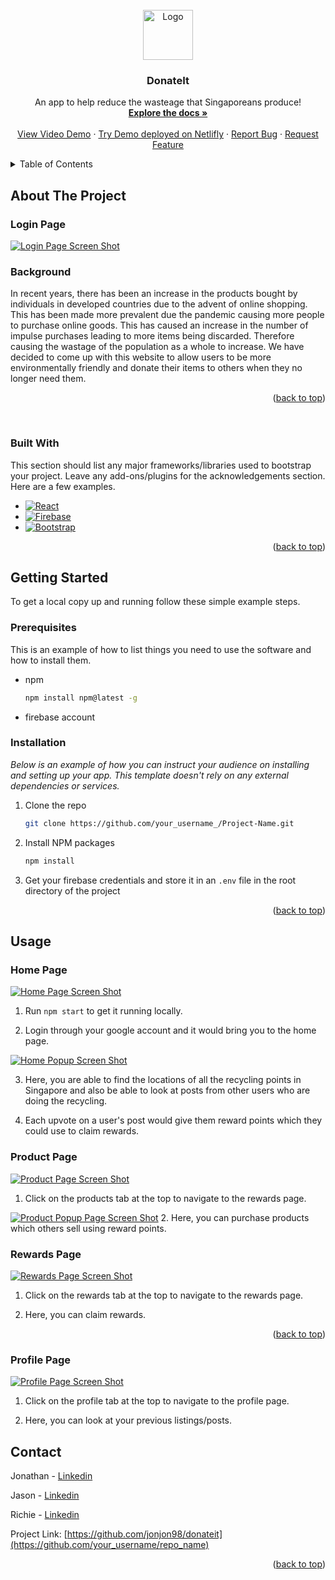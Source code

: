 <div id="top"></div>
<!--
*** Thanks for checking out the Best-README-Template. If you have a suggestion
*** that would make this better, please fork the repo and create a pull request
*** or simply open an issue with the tag "enhancement".
*** Don't forget to give the project a star!
*** Thanks again! Now go create something AMAZING! :D
-->

<!-- PROJECT LOGO -->
<br />
<div align="center">
  <a href="https://github.com/jonjon98/donateit/">
    <img src="./src/media/logo.svg" alt="Logo" width="80" height="80">
  </a>

  <h3 align="center">DonateIt</h3>

  <p align="center">
    An app to help reduce the wasteage that Singaporeans produce!
    <br />
    <a href="https://github.com/jonjon98/donateit/"><strong>Explore the docs »</strong></a>
    <br />
    <br />
    <a href="https://www.youtube.com/watch?v=Xgsot9SubOM">View Video Demo</a>
    ·
    <a href="https://melodious-jelly-bcd17e.netlify.app/">Try Demo deployed on Netlifly</a>
    ·
    <a href="mailto: donateitlifehack@gmail.com">Report Bug</a>
    ·
    <a href="mailto: donateitlifehack@gmail.com">Request Feature</a>
  </p>
</div>



<!-- TABLE OF CONTENTS -->
<details>
  <summary>Table of Contents</summary>
  <ol>
    <li>
      <a href="#about-the-project">About The Project</a>
      <ul>
        <li><a href="#built-with">Built With</a></li>
      </ul>
    </li>
    <li>
      <a href="#getting-started">Getting Started</a>
      <ul>
        <li><a href="#prerequisites">Prerequisites</a></li>
        <li><a href="#installation">Installation</a></li>
      </ul>
    </li>
    <li><a href="#usage">Usage</a></li>
    <li><a href="#roadmap">Roadmap</a></li>
    <li><a href="#contributing">Contributing</a></li>
    <li><a href="#license">License</a></li>
    <li><a href="#contact">Contact</a></li>
    <li><a href="#acknowledgments">Acknowledgments</a></li>
  </ol>
</details>



<!-- ABOUT THE PROJECT -->
## About The Project
<h3>Login Page</h3>

[![Login Page Screen Shot][login-screenshot]](https://melodious-jelly-bcd17e.netlify.app/login)
<h3>Background</h3>
In recent years, there has been an increase in the products bought by individuals in developed countries due to the advent of online shopping. This has been made more prevalent due the pandemic causing more people to purchase online goods. This has caused an increase in the number of impulse purchases leading to more items being discarded. Therefore causing the wastage of the population as a whole to increase.
We have decided to come up with this website to allow users to be more environmentally friendly and donate their items to others when they no longer need them.



<p align="right">(<a href="#top">back to top</a>)</p>

<br />

### Built With

This section should list any major frameworks/libraries used to bootstrap your project. Leave any add-ons/plugins for the acknowledgements section. Here are a few examples.

* [![React][React.js]][React-url]
* [![Firebase][Firebase]][Firebase-url]
* [![Bootstrap][Bootstrap.com]][Bootstrap-url]

<p align="right">(<a href="#top">back to top</a>)</p>



<!-- GETTING STARTED -->
## Getting Started

To get a local copy up and running follow these simple example steps.

### Prerequisites

This is an example of how to list things you need to use the software and how to install them.
* npm
  ```sh
  npm install npm@latest -g
  ```
* firebase account

### Installation

_Below is an example of how you can instruct your audience on installing and setting up your app. This template doesn't rely on any external dependencies or services._

1. Clone the repo
   ```sh
   git clone https://github.com/your_username_/Project-Name.git
   ```
2. Install NPM packages
   ```sh
   npm install
   ```
3. Get your firebase credentials and store it in an `.env` file in the root directory of the project

<p align="right">(<a href="#top">back to top</a>)</p>



<!-- USAGE EXAMPLES -->
## Usage
<h3>Home Page</h3>

[![Home Page Screen Shot][home-screenshot]](https://melodious-jelly-bcd17e.netlify.app/)

1. Run `npm start` to get it running locally.

2. Login through your google account and it would bring you to the home page.

[![Home Popup Screen Shot][home-popup-screenshot]](https://melodious-jelly-bcd17e.netlify.app/)

3. Here, you are able to find the locations of all the recycling points in Singapore and also be able to look at posts from other users who are doing the recycling.

4. Each upvote on a user's post would give them reward points which they could use to claim rewards.

<h3>Product Page</h3>

[![Product Page Screen Shot][products-screenshot]](https://melodious-jelly-bcd17e.netlify.app/listing)
1. Click on the products tab at the top to navigate to the rewards page.

[![Product Popup Page Screen Shot][products-popup-screenshot]](https://melodious-jelly-bcd17e.netlify.app/listing)
2. Here, you can purchase products which others sell using reward points.

<h3>Rewards Page</h3>

[![Rewards Page Screen Shot][rewards-screenshot]](https://melodious-jelly-bcd17e.netlify.app/rewards)

1. Click on the rewards tab at the top to navigate to the rewards page.

2. Here, you can claim rewards.

<p align="right">(<a href="#top">back to top</a>)</p>

<h3>Profile Page</h3>

[![Profile Page Screen Shot][profile-screenshot]](https://melodious-jelly-bcd17e.netlify.app/profile)

1. Click on the profile tab at the top to navigate to the profile page.

2. Here, you can look at your previous listings/posts.

<!-- CONTACT -->
## Contact

Jonathan - [Linkedin](https://www.linkedin.com/in/jonjon98)

Jason  - [Linkedin](https://www.linkedin.com/in/ja-sony/)

Richie - [Linkedin](https://www.linkedin.com/in/richie-ang/)

Project Link: [https://github.com/jonjon98/donateit](https://github.com/your_username/repo_name)

<p align="right">(<a href="#top">back to top</a>)</p>

<!-- MARKDOWN LINKS & IMAGES -->
<!-- https://www.markdownguide.org/basic-syntax/#reference-style-links -->
[login-screenshot]: ./src/media/loginpage.png
[home-screenshot]: ./src/media/homepage.png
[home-popup-screenshot]:./src/media/homepopup.png
[products-screenshot]:/src/media/productspage.png
[products-popup-screenshot]:/src/media/productspopup.png
[rewards-screenshot]: ./src/media/rewardspage.png
[profile-screenshot]: ./src/media/profilepage.png
[React.js]: https://img.shields.io/badge/React-20232A?style=for-the-badge&logo=react&logoColor=61DAFB
[React-url]: https://reactjs.org/
[Firebase]: https://img.shields.io/badge/firebase-000000?style=for-the-badge&logo=nextdotjs&logoColor=white
[Firebase-url]: https://firebase.google.com/?gclid=Cj0KCQjwzqSWBhDPARIsAK38LY-VJ9DvrtM6s3UKVuVQ0dNTjYIczynCQigxyoATUqL74p0F21LV25kaAiswEALw_wcB&gclsrc=aw.ds
[Bootstrap.com]: https://img.shields.io/badge/Bootstrap-563D7C?style=for-the-badge&logo=bootstrap&logoColor=white
[Bootstrap-url]: https://getbootstrap.com
